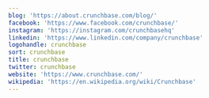 ```yaml
---
blog: 'https://about.crunchbase.com/blog/'
facebook: 'https://www.facebook.com/crunchbase/'
instagram: 'https://instagram.com/crunchbasehq'
linkedin: 'https://www.linkedin.com/company/crunchbase'
logohandle: crunchbase
sort: crunchbase
title: crunchbase
twitter: crunchbase
website: 'https://www.crunchbase.com/'
wikipedia: 'https://en.wikipedia.org/wiki/Crunchbase'
---
```

